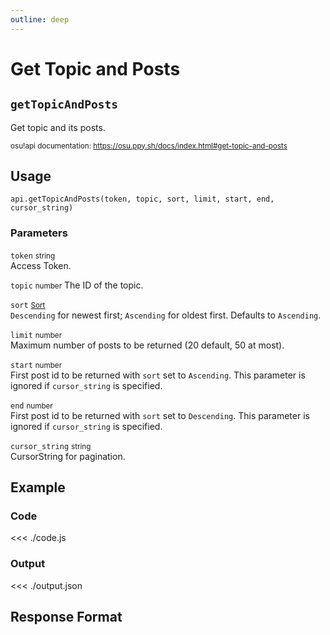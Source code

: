 ```yaml
---
outline: deep
---
```


# Get Topic and Posts <Badge type="info" text="GET"/>

## `getTopicAndPosts`

Get topic and its posts.

<small>osu!api documentation: https://osu.ppy.sh/docs/index.html#get-topic-and-posts</small>

## Usage

`api.getTopicAndPosts(token, topic, sort, limit, start, end, cursor_string)`

### Parameters

`token` <small>string</small><br>
Access Token.

`topic` <small>number</small>
The ID of the topic.

`sort` <small>[Sort](../../types/parameter/sort)</small> <Badge type="tip" text="optional" /><br>
`Descending` for newest first; `Ascending` for oldest first. Defaults to `Ascending`.

`limit` <small>number</small> <Badge type="tip" text="optional" /><br>
Maximum number of posts to be returned (20 default, 50 at most).

`start` <small>number</small> <Badge type="tip" text="optional" /><br>
First post id to be returned with `sort` set to `Ascending`. This parameter is ignored if `cursor_string` is specified.

`end` <small>number</small> <Badge type="tip" text="optional" /><br>
First post id to be returned with `sort` set to `Descending`. This parameter is ignored if `cursor_string` is specified.

`cursor_string` <small>string</small> <Badge type="tip" text="optional" /><br>
CursorString for pagination.

## Example

### Code
<<< ./code.js

### Output
<<< ./output.json

## Response Format

<!--@include: ./response.md-->